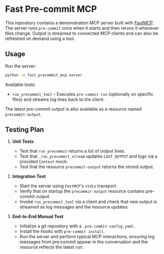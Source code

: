 # Fast Pre-commit MCP

This repository contains a demonstration MCP server built with [FastMCP](https://pypi.org/project/fastmcp/). The server runs `pre-commit` once when it starts and then reruns it whenever files change. Output is streamed to connected MCP clients and can also be refreshed on demand using a tool.

## Usage

Run the server:

```bash
python -m fast_precommit_mcp.server
```

Available tools:

- `run_precommit_tool` – Executes `pre-commit run` (optionally on specific files) and streams log lines back to the client.

The latest pre-commit output is also available as a resource named `precommit-output`.

## Testing Plan

1. **Unit Tests**
   - Test that `run_precommit` returns a list of output lines.
   - Test that `_run_precommit_stream` updates `LAST_OUTPUT` and logs via a provided `Context` mock.
   - Test that the resource `precommit-output` returns the stored output.

2. **Integration Test**
   - Start the server using `FastMCP`'s `stdio` transport.
   - Verify that on startup the `precommit-output` resource contains pre-commit output.
   - Invoke `run_precommit_tool` via a client and check that new output is streamed as log messages and the resource updates.

3. **End‑to‑End Manual Test**
   - Initialize a git repository with a `.pre-commit-config.yaml`.
   - Install the hooks with `pre-commit install`.
   - Run the server and perform typical MCP interactions, ensuring log messages from pre‑commit appear in the conversation and the resource reflects the latest run.


